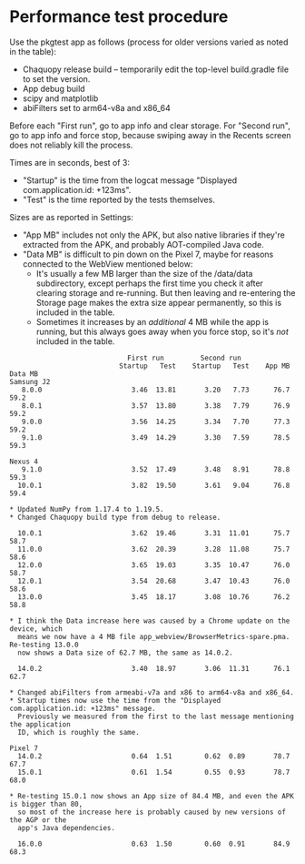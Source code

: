# Performance test procedure

Use the pkgtest app as follows (process for older versions varied as noted in the
table):

* Chaquopy release build – temporarily edit the top-level build.gradle file to set the
  version.
* App debug build
* scipy and matplotlib
* abiFilters set to arm64-v8a and x86_64

Before each "First run", go to app info and clear storage. For "Second run", go to app
info and force stop, because swiping away in the Recents screen does not reliably kill
the process.

Times are in seconds, best of 3:
* "Startup" is the time from the logcat message "Displayed com.application.id: +123ms".
* "Test" is the time reported by the tests themselves.

Sizes are as reported in Settings:
* "App MB" includes not only the APK, but also native libraries if they're extracted
  from the APK, and probably AOT-compiled Java code.
* "Data MB" is difficult to pin down on the Pixel 7, maybe for reasons connected to the
  WebView mentioned below:
  * It's usually a few MB larger than the size of the /data/data subdirectory, except
    perhaps the first time you check it after clearing storage and re-running. But then
    leaving and re-entering the Storage page makes the extra size appear permanently, so
    this is included in the table.
  * Sometimes it increases by an *additional* 4 MB while the app is running, but this
    always goes away when you force stop, so it's *not* included in the table.

```
                             First run         Second run
                           Startup   Test    Startup   Test    App MB    Data MB
Samsung J2
   8.0.0                      3.46  13.81       3.20   7.73      76.7       59.2
   8.0.1                      3.57  13.80       3.38   7.79      76.9       59.2
   9.0.0                      3.56  14.25       3.34   7.70      77.3       59.2
   9.1.0                      3.49  14.29       3.30   7.59      78.5       59.3

Nexus 4
   9.1.0                      3.52  17.49       3.48   8.91      78.8       59.3
  10.0.1                      3.82  19.50       3.61   9.04      76.8       59.4

* Updated NumPy from 1.17.4 to 1.19.5.
* Changed Chaquopy build type from debug to release.

  10.0.1                      3.62  19.46       3.31  11.01      75.7       58.7
  11.0.0                      3.62  20.39       3.28  11.08      75.7       58.6
  12.0.0                      3.65  19.03       3.35  10.47      76.0       58.7
  12.0.1                      3.54  20.68       3.47  10.43      76.0       58.6
  13.0.0                      3.45  18.17       3.08  10.76      76.2       58.8

* I think the Data increase here was caused by a Chrome update on the device, which
  means we now have a 4 MB file app_webview/BrowserMetrics-spare.pma. Re-testing 13.0.0
  now shows a Data size of 62.7 MB, the same as 14.0.2.

  14.0.2                      3.40  18.97       3.06  11.31      76.1       62.7

* Changed abiFilters from armeabi-v7a and x86 to arm64-v8a and x86_64.
* Startup times now use the time from the "Displayed com.application.id: +123ms" message.
  Previously we measured from the first to the last message mentioning the application
  ID, which is roughly the same.

Pixel 7
  14.0.2                      0.64  1.51        0.62  0.89       78.7       67.7
  15.0.1                      0.61  1.54        0.55  0.93       78.7       68.0

* Re-testing 15.0.1 now shows an App size of 84.4 MB, and even the APK is bigger than 80,
  so most of the increase here is probably caused by new versions of the AGP or the
  app's Java dependencies.

  16.0.0                      0.63  1.50        0.60  0.91       84.9       68.3
```
